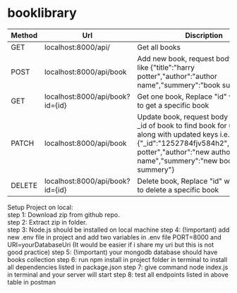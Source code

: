 # booklibrary


Method | Url | Discription | 
---- | --------------- | ------------
GET | localhost:8000/api/ | Get all books
POST | localhost:8000/api/book | Add new book, request body should be like {"title":"harry potter","author":"author name","summery":"book summery"}
GET | localhost:8000/api/book?id={id} | Get one book, Replace "id" with book id to get a specific book
PATCH | localhost:8000/api/book | Update book, request body should have _id of book to find book for updation along with updated keys i.e. {"_id":"1252784fjv584h2","title":"harry potter","author":"new author name","summery":"new book summery"}
DELETE | localhost:8000/api/book?id={id} | Delete book, Replace "id" with book id to delete a specific book



Setup Project on local:  
  step 1: Download zip from github repo.  
  step 2: Extract zip in folder.  
    step 3: Node.js should be installed on local machine
      step 4: (!important) add new .env file in project and add two variables in .env file PORT=8000 and URI=yourDatabaseUri (It would be easier if i share my uri but this is not good practice)
         step 5: (!important) your mongodb database should have books collection
            step 6: run npm install in project folder in terminal to install all dependencies listed in package.json
               step 7: give command node index.js in terminal and your server will start
                   step 8: test all endpoints listed in above table in postman
